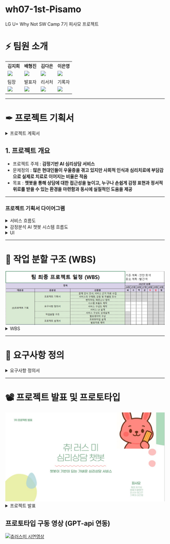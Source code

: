 # wh07-1st-Pisamo
LG U+ Why Not SW Camp 7기 피사모  프로젝트

# ⚡ 팀원 소개

<table>
  <tr>
    <th>김지희</th>
    <th>배형진</th>
    <th>김다은</th>
    <th>이은영</th>
  </tr>
  <tr>
    <td><img src="https://github.com/whynotsw-camp/wh07-1st-Pisamo/blob/main/%EB%BD%80.jpg" width="100"/></td>
    <td><img src="https://github.com/whynotsw-camp/wh07-1st-Pisamo/blob/main/%EB%B3%B4%EB%9D%BC%EB%8F%8C%EC%9D%B4.jpg" width="100"/></td>
    <td><img src="https://github.com/whynotsw-camp/wh07-1st-Pisamo/blob/main/%EB%9A%9C%EB%B9%84.jpg" width="100"/></td>
    <td><img src="https://github.com/whynotsw-camp/wh07-1st-Pisamo/blob/main/%EB%82%98%EB%82%98.jpg" width="100"/></td>
  </tr>
  <tr>
    <td>팀장</td>
    <td>발표자</td>
    <td>리서처</td>
    <td>기록자</td>
  </tr>
  <tr>
    <td>
      <a href="https://github.com/jihuikim45">
        <img src="https://img.shields.io/badge/GitHub-Link-black?logo=github&style=flat"/>
      </a>
    </td>
    <td>
      <a href="https://github.com/bhjin97">
        <img src="https://img.shields.io/badge/GitHub-Link-black?logo=github&style=flat"/>
      </a>
    </td>
    <td>
      <a href="https://github.com/damdam1219">
        <img src="https://img.shields.io/badge/GitHub-Link-black?logo=github&style=flat"/>
      </a>
    </td>
    <td>
      <a href="https://github.com/2rlo0">
        <img src="https://img.shields.io/badge/GitHub-Link-black?logo=github&style=flat"/>
      </a>
    </td>
  </tr>
</table>

-------------------------------------------------------------

# ✒ 프로젝트 기획서
<details><summary>프로젝트 계획서
</summary>

[프로젝트기획서(최종).pdf](https://github.com/whynotsw-camp/wh07-1st-Pisamo/blob/main/%ED%94%84%EB%A1%9C%EC%A0%9D%ED%8A%B8%20%EA%B8%B0%ED%9A%8D%EC%84%9C.pdf)
</details>

## 1. 프로젝트 개요
- 프로젝트 주제 : **감정기반 AI 심리상담 서비스**
- 문제정의 : **많은 현대인들이 우울증을 겪고 있지만 사회적 인식과 심리치료에 부담감으로 실제로 치료로 이어지는 비율은 적음**
- 목표 : **챗봇을 통해 상담에 대한 접근성을 높이고, 누구나 손쉽게 감정 표현과 정서적 위로를 받을 수 있는 환경을 마련함과 동시에 실질적인 도움을 제공**

---------------------------------------------------------------------------------------------


### 프로젝트 기획서 다이어그램
<details><summary>서비스 흐름도
</summary>
<img src="https://github.com/whynotsw-camp/wh07-1st-Pisamo/blob/main/%EC%B8%84%EB%9F%AC%EC%8A%A4%20%EC%9E%90%EB%A3%8C%EB%AA%A8%EC%9D%8C/%EC%84%9C%EB%B9%84%EC%8A%A4%20%EA%B5%AC%EC%84%B1%EB%8F%84.jpg" />
  </details>

  <details><summary>감정분석 AI 챗봇 시스템 흐름도
</summary>
<img src="https://github.com/whynotsw-camp/wh07-1st-Pisamo/blob/main/%EC%B8%84%EB%9F%AC%EC%8A%A4%20%EC%9E%90%EB%A3%8C%EB%AA%A8%EC%9D%8C/%EC%8B%9C%EC%8A%A4%ED%85%9C%20%ED%9D%90%EB%A6%84%EB%8F%84%20%EB%8B%A4%EC%9D%B4%EC%96%B4%EA%B7%B8%EB%9E%A8.jpg" />
  </details>

  <details><summary>UI
</summary>
 <tr>
    <td><img src="https://github.com/whynotsw-camp/wh07-1st-Pisamo/blob/main/%EC%B8%84%EB%9F%AC%EC%8A%A4%20%EC%9E%90%EB%A3%8C%EB%AA%A8%EC%9D%8C/%EC%B8%84%EB%9F%AC%EC%8A%A4%20%EB%A9%94%EC%9D%B8%ED%99%94%EB%A9%B4.jpg"/></td>
    <td><img src="https://github.com/whynotsw-camp/wh07-1st-Pisamo/blob/main/%EC%B8%84%EB%9F%AC%EC%8A%A4%20%EC%9E%90%EB%A3%8C%EB%AA%A8%EC%9D%8C/%EC%B8%84%EB%9F%AC%EC%8A%A4%20%EB%8C%80%ED%99%94%EC%B0%BD.jpg" /></td>
    <td><img src="https://github.com/whynotsw-camp/wh07-1st-Pisamo/blob/main/%EC%B8%84%EB%9F%AC%EC%8A%A4%20%EC%9E%90%EB%A3%8C%EB%AA%A8%EC%9D%8C/%EC%B8%84%EB%9F%AC%EC%8A%A4%20%EB%B3%91%EC%9B%90%EC%B6%94%EC%B2%9C.jpg" /></td>
  </tr>
    
 </details>
 
  --------------------------

# 📅 작업 분할 구조 (WBS)

 <img src="https://github.com/whynotsw-camp/wh07-1st-Pisamo/blob/main/%EC%B8%84%EB%9F%AC%EC%8A%A4%20%EC%9E%90%EB%A3%8C%EB%AA%A8%EC%9D%8C/WBS_6.png">

<details><summary>WBS
</summary>
 
  [WBS] (https://github.com/whynotsw-camp/wh07-1st-Pisamo/blob/main/%ED%94%BC%EC%82%AC%EB%AA%A8%20WBS.xlsx)
</details>

  ------------------------------

# 🧾 요구사항 정의

<details><summary>요구사항 정의서
</summary>
  
[요구사항 정의서.pdf](https://github.com/whynotsw-camp/wh07-1st-Pisamo/blob/main/%EC%9A%94%EA%B5%AC%EC%82%AC%ED%95%AD%20%EC%A0%95%EC%9D%98%EC%84%9C.pdf)
  
</details>

----------------------------

# 📽 프로젝트 발표 및 프로토타입 

<img src="https://github.com/whynotsw-camp/wh07-1st-Pisamo/blob/main/%EC%B8%84%EB%9F%AC%EC%8A%A4%20%EC%9E%90%EB%A3%8C%EB%AA%A8%EC%9D%8C/%EB%B0%9C%ED%91%9C%EC%9E%90%EB%A3%8C%20%ED%91%9C%EC%A7%80.jpg" />
<details><summary>프로젝트 발표
</summary>
  
[프로젝트 발표.pptx](https://github.com/whynotsw-camp/wh07-1st-Pisamo/blob/main/%EC%B8%84%EB%9F%AC%EC%8A%A4%20%EC%9E%90%EB%A3%8C%EB%AA%A8%EC%9D%8C/%EC%B8%84!%EB%9F%AC%EC%8A%A4%EB%AF%B8_%EB%B0%9C%ED%91%9C%EC%9E%90%EB%A3%8C.pptx)
  
</details>

## 프로토타입 구동 영상 (GPT-api 연동)
[![츄러스미 시연영상](https://img.youtube.com/vi/K_wrcCBADBs/0.jpg)](https://youtu.be/K_wrcCBADBs)

  <br>
